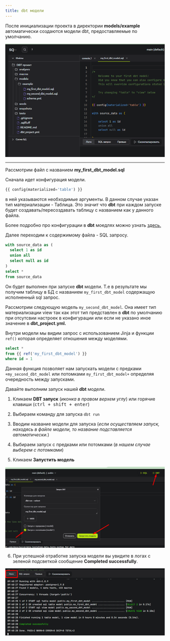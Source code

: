 ```yaml
---
title: dbt модели
---
```



После инициализации проекта в директории **models/example** автоматически создаются модели dbt, предоставляемые по умолчанию.

![Экран с моделями](img/model_1.png)

---

Рассмотрим файл с названием **my_first_dbt_model.sql**

Сначала идет конфигурация модели.

```py
{{ config(materialized='table') }}
```

в ней указываются необходимые аргументы. В данном случае указан тип материализации - Таблица. Это значит что **dbt** при каждом запуске будет создавать/пересоздавать таблицу с названием как у данного файла.

Более подробно про конфигурации в **dbt** моедлях можно узнать [здесь.](https://docs.getdbt.com/reference/model-configs#general-configurations)

Далее переходим к содержимому файла - SQL запросу.

```sql
with source_data as (
  select 1 as id
  union all
  select null as id
)
select *
from source_data
```


Он будет выполнен при запуске **dbt** модели. Т.е в результате мы получим таблицу в БД с названием `my_first_dbt_model` содержащую исполненный sql запрос.

Рассмотрим следующую модель `my_second_dbt_model`. Она имеет тип материализации view так как этот тип представлен в **dbt** по умолчанию при отсутсвии настроек в конфигурации или если не указано иное значение в **dbt_project.yml.**

Внутри модели мы видим запрос с использованием Jinja и функции `ref()` которая определяет отношения между моделями.

```sql
select *
from {{ ref('my_first_dbt_model') }}
where id = 1
```

Данная функция позволяет нам запускать модели с предками
`+my_second_dbt_model` или потомками `my_first_dbt_model+` определяя очередность между запусками.

Давайте выполним запуск нашей **dbt** модели.

1. Кликаем **DBT запуск** (*иконка в правом верхем углу*) или горячие клавиши (<kbd>ctrl + shift + enter</kbd>)
2. Выбираем команду для запуска `dbt run`

3. Вводим название модели для запуска (*если осуществляем запуск, находясь в файле модели, то название подставляется автоматически.*)
4. Выбираем запуск с предками или потомками (*в нашем случае выберем с потомками*)

5. Кликаем **Запустить модель**




![Модель 2](img/model_2.png)


6. При успешной отработке запуска модели вы увидите в логах с зеленой подсветкой сообщение **Completed successfully**.

![Модель 2](img/model_3.png)
